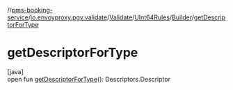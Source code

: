 //[pms-booking-service](../../../../../index.md)/[io.envoyproxy.pgv.validate](../../../index.md)/[Validate](../../index.md)/[UInt64Rules](../index.md)/[Builder](index.md)/[getDescriptorForType](get-descriptor-for-type.md)

# getDescriptorForType

[java]\
open fun [getDescriptorForType](get-descriptor-for-type.md)(): Descriptors.Descriptor